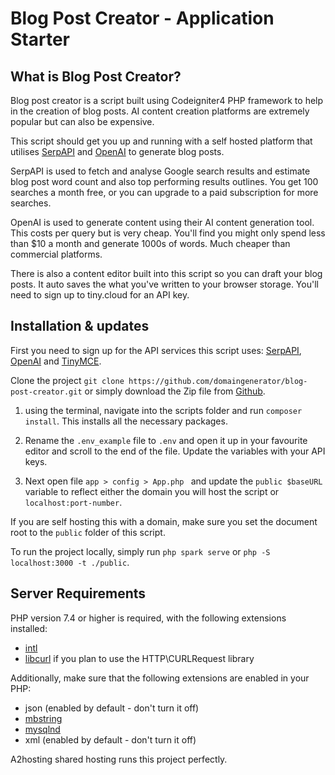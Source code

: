 # Blog Post Creator - Application Starter

## What is Blog Post Creator?

Blog post creator is a script built using Codeigniter4 PHP framework to help in the creation of blog posts.
AI content creation platforms are extremely popular but can also be expensive. 

This script should get you up and running with a self hosted platform that utilises [SerpAPI](https://serpapi.com) and [OpenAI](https://openai.com) to generate blog posts. 

SerpAPI is used to fetch and analyse Google search results and estimate blog post word count and also top performing results outlines. You get 100 searches a month free, or you can upgrade to a paid subscription for more searches. 

OpenAI is used to generate content using their AI content generation tool. This costs per query but is very cheap. You'll find you might only spend less than $10 a month and generate 1000s of words. Much cheaper than commercial platforms. 

There is also a content editor built into this script so you can draft your blog posts. It auto saves the what you've written to your browser storage. You'll need to sign up to tiny.cloud for an API key. 

## Installation & updates

First you need to sign up for the API services this script uses: [SerpAPI](https://serpapi.com), [OpenAI](https://openai.com) and [TinyMCE](https://tiny.cloud).

Clone the project ```git clone https://github.com/domaingenerator/blog-post-creator.git``` or simply download the Zip file from [Github](https://github.com/domaingenerator/blog-post-creator/). 

1. using the terminal, navigate into the scripts folder and run ```composer install```. This installs all the necessary packages. 

2. Rename the ```.env_example``` file to ```.env``` and open it up in your favourite editor and scroll to the end of the file. Update the variables with your API keys. 

3. Next open file ```app > config > App.php ``` and update the ```public $baseURL``` variable to reflect either the domain you will host the script or ```localhost:port-number```. 

If you are self hosting this with a domain, make sure you set the document root to the ```public``` folder of this script.

To run the project locally, simply run ```php spark serve``` or ```php -S localhost:3000 -t ./public```.


## Server Requirements

PHP version 7.4 or higher is required, with the following extensions installed:

- [intl](http://php.net/manual/en/intl.requirements.php)
- [libcurl](http://php.net/manual/en/curl.requirements.php) if you plan to use the HTTP\CURLRequest library

Additionally, make sure that the following extensions are enabled in your PHP:

- json (enabled by default - don't turn it off)
- [mbstring](http://php.net/manual/en/mbstring.installation.php)
- [mysqlnd](http://php.net/manual/en/mysqlnd.install.php)
- xml (enabled by default - don't turn it off)

A2hosting shared hosting runs this project perfectly. 